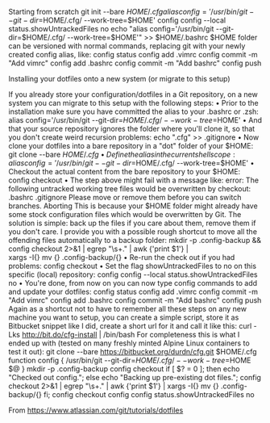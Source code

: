 Starting from scratch
git init --bare $HOME/.cfg
alias config='/usr/bin/git --git-dir=$HOME/.cfg/ --work-tree=$HOME'
config config --local status.showUntrackedFiles no
echo "alias config='/usr/bin/git --git-dir=$HOME/.cfg/ --work-tree=$HOME'" >> $HOME/.bashrc
 $HOME folder can be versioned with normal commands, replacing git with your newly created config alias, like:
config status
config add .vimrc
config commit -m "Add vimrc"
config add .bashrc
config commit -m "Add bashrc"
config push

Installing your dotfiles onto a new system (or migrate to this setup)

If you already store your configuration/dotfiles in a Git repository, on a new system you can migrate to this setup with the following steps:
• Prior to the installation make sure you have committed the alias to your .bashrc or .zsh:
alias config='/usr/bin/git --git-dir=$HOME/.cfg/ --work-tree=$HOME'
• And that your source repository ignores the folder where you'll clone it, so that you don't create weird recursion problems:
echo ".cfg" >> .gitignore
• Now clone your dotfiles into a bare repository in a "dot" folder of your $HOME:
git clone --bare <git-repo-url> $HOME/.cfg
• Define the alias in the current shell scope:
alias config='/usr/bin/git --git-dir=$HOME/.cfg/ --work-tree=$HOME'
• Checkout the actual content from the bare repository to your $HOME:
config checkout
• The step above might fail with a message like:
error: The following untracked working tree files would be overwritten by checkout:
    .bashrc
    .gitignore
Please move or remove them before you can switch branches.
Aborting
This is because your $HOME folder might already have some stock configuration files which would be overwritten by Git. The solution is simple: back up the files if you care about them, remove them if you don't care. I provide you with a possible rough shortcut to move all the offending files automatically to a backup folder:
mkdir -p .config-backup && \
config checkout 2>&1 | egrep "\s+\." | awk {'print $1'} | \
xargs -I{} mv {} .config-backup/{}
• Re-run the check out if you had problems:
config checkout
• Set the flag showUntrackedFiles to no on this specific (local) repository:
config config --local status.showUntrackedFiles no
• You're done, from now on you can now type config commands to add and update your dotfiles:
config status
config add .vimrc
config commit -m "Add vimrc"
config add .bashrc
config commit -m "Add bashrc"
config push
Again as a shortcut not to have to remember all these steps on any new machine you want to setup, you can create a simple script, store it as Bitbucket snippet like I did, create a short url for it and call it like this:
curl -Lks http://bit.do/cfg-install | /bin/bash
For completeness this is what I ended up with (tested on many freshly minted Alpine Linux containers to test it out):
git clone --bare https://bitbucket.org/durdn/cfg.git $HOME/.cfg
function config {
   /usr/bin/git --git-dir=$HOME/.cfg/ --work-tree=$HOME $@
}
mkdir -p .config-backup
config checkout
if [ $? = 0 ]; then
  echo "Checked out config.";
  else
    echo "Backing up pre-existing dot files.";
    config checkout 2>&1 | egrep "\s+\." | awk {'print $1'} | xargs -I{} mv {} .config-backup/{}
fi;
config checkout
config config status.showUntrackedFiles no

From <https://www.atlassian.com/git/tutorials/dotfiles> 
